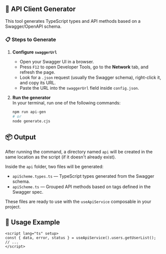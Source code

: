 ## 🚀 API Client Generator

This tool generates TypeScript types and API methods based on a Swagger/OpenAPI schema.

### 📋 Steps to Generate

1. **Configure `swaggerUrl`**  
   - Open your Swagger UI in a browser.  
   - Press `F12` to open Developer Tools, go to the **Network** tab, and refresh the page.  
   - Look for a `.json` request (usually the Swagger schema), right-click it, and copy its URL.  
   - Paste the URL into the `swaggerUrl` field inside `config.json`.

2. **Run the generator**  
   In your terminal, run one of the following commands:

   ```bash
   npm run api-gen
   # or
   node generate.cjs


## 📦 Output

After running the command, a directory named `api` will be created in the same location as the script (if it doesn't already exist).

Inside the `api` folder, two files will be generated:

- `apiScheme.types.ts` — TypeScript types generated from the Swagger schema.
- `apiScheme.ts` — Grouped API methods based on tags defined in the Swagger spec.

These files are ready to use with the `useApiService` composable in your project.


## 🔧 Usage Example

```vue
<script lang="ts" setup>
const { data, error, status } = useApiService().users.getUserList();
// ...
</script>